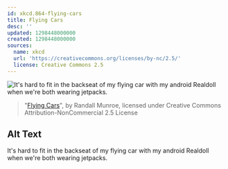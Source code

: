 ```yaml
---
id: xkcd.864-flying-cars
title: Flying Cars
desc: ''
updated: 1298448000000
created: 1298448000000
sources:
  name: xkcd
  url: 'https://creativecommons.org/licenses/by-nc/2.5/'
  license: Creative Commons 2.5
---
```

![It's hard to fit in the backseat of my flying car with my android Realdoll when we're both wearing jetpacks.](https://imgs.xkcd.com/comics/flying_cars.png)
> "[Flying Cars](https://xkcd.com/864/)", by Randall Munroe, licensed under Creative Commons Attribution-NonCommercial 2.5 License

## Alt Text
It's hard to fit in the backseat of my flying car with my android Realdoll when we're both wearing jetpacks.
